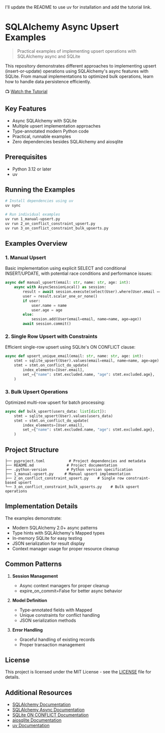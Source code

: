 I'll update the README to use uv for installation and add the tutorial link.

# SQLAlchemy Async Upsert Examples

> Practical examples of implementing upsert operations with SQLAlchemy async and
> SQLite

This repository demonstrates different approaches to implementing upsert
(insert-or-update) operations using SQLAlchemy's async features with SQLite.
From manual implementations to optimized bulk operations, learn how to handle
data persistence efficiently.

📺 [Watch the Tutorial](https://youtu.be/Q9-DpH0D4vg)

## Key Features

- Async SQLAlchemy with SQLite
- Multiple upsert implementation approaches
- Type-annotated modern Python code
- Practical, runnable examples
- Zero dependencies besides SQLAlchemy and aiosqlite

## Prerequisites

- Python 3.12 or later
- uv

## Running the Examples

```bash
# Install dependencies using uv
uv sync

# Run individual examples
uv run 1_manual-upsert.py
uv run 2_on_conflict_constraint_upsert.py
uv run 3_on_conflict_constraint_bulk_upserts.py
```

## Examples Overview

### 1. Manual Upsert

Basic implementation using explicit SELECT and conditional INSERT/UPDATE, with
potential race conditions and performance issues:

```python
async def manual_upsert(email: str, name: str, age: int):
    async with AsyncSessionLocal() as session:
        result = await session.execute(select(User).where(User.email == email))
        user = result.scalar_one_or_none()
        if user:
            user.name = name
            user.age = age
        else:
            session.add(User(email=email, name=name, age=age))
        await session.commit()
```

### 2. Single Row Upsert with Constraints

Efficient single-row upsert using SQLite's ON CONFLICT clause:

```python
async def upsert_unique_email(email: str, name: str, age: int):
    stmt = sqlite_upsert(User).values(email=email, name=name, age=age)
    stmt = stmt.on_conflict_do_update(
        index_elements=[User.email],
        set_={"name": stmt.excluded.name, "age": stmt.excluded.age},
    )
```

### 3. Bulk Upsert Operations

Optimized multi-row upsert for batch processing:

```python
async def bulk_upsert(users_data: list[dict]):
    stmt = sqlite_upsert(User).values(users_data)
    stmt = stmt.on_conflict_do_update(
        index_elements=[User.email],
        set_={"name": stmt.excluded.name, "age": stmt.excluded.age},
    )
```

## Project Structure

```
├── pyproject.toml           # Project dependencies and metadata
├── README.md               # Project documentation
├── .python-version         # Python version specification
├── 1_manual-upsert.py     # Manual upsert implementation
├── 2_on_conflict_constraint_upsert.py    # Single row constraint-based upsert
└── 3_on_conflict_constraint_bulk_upserts.py    # Bulk upsert operations
```

## Implementation Details

The examples demonstrate:

- Modern SQLAlchemy 2.0+ async patterns
- Type hints with SQLAlchemy's Mapped types
- In-memory SQLite for easy testing
- JSON serialization for result display
- Context manager usage for proper resource cleanup

## Common Patterns

1. **Session Management**
   - Async context managers for proper cleanup
   - expire_on_commit=False for better async behavior

2. **Model Definition**
   - Type-annotated fields with Mapped
   - Unique constraints for conflict handling
   - JSON serialization methods

3. **Error Handling**
   - Graceful handling of existing records
   - Proper transaction management

## License

This project is licensed under the MIT License - see the [LICENSE](LICENSE) file
for details.

## Additional Resources

- [SQLAlchemy Documentation](https://docs.sqlalchemy.org/)
- [SQLAlchemy Async Documentation](https://docs.sqlalchemy.org/en/20/orm/extensions/asyncio.html)
- [SQLite ON CONFLICT Documentation](https://www.sqlite.org/lang_conflict.html)
- [aiosqlite Documentation](https://aiosqlite.omnilib.dev/en/stable/)
- [uv Documentation](https://github.com/astral-sh/uv)
